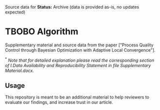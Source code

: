  Source data for 
**Status:** Archive (data is provided as-is, no updates expected)

# TBOBO Algorithm

Supplementary material and source data from the paper ["Process Quality Control through Bayesian Optimization with Adaptive Local Convergence"].

<sup>*</sup> *Note that for detailed explanation please read the corresponding section of I.Data Availability and Reproducibility Statement in file Supplementary Material.docx.*

## Usage

This repository is meant to be an additional material to help reviewers to evaluate our findings, and increase trust in our article.
